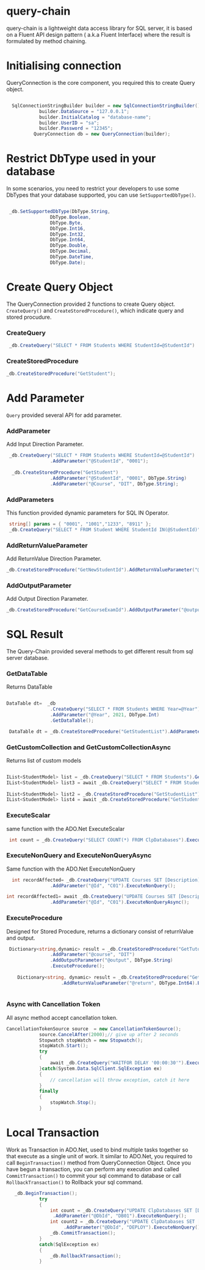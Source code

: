 # query-chain
query-chain is a lightweight data access library for SQL server, it is based on a Fluent API design pattern ( a.k.a Fluent Interface) where the result is formulated by method chaining.


# Initialising connection
QueryConnection is the core component, you required this to create Query object.
```csharp

  SqlConnectionStringBuilder builder = new SqlConnectionStringBuilder();
            builder.DataSource = "127.0.0.1";
            builder.InitialCatalog = "database-name";
            builder.UserID = "sa";
            builder.Password = "12345";
          QueryConnection db = new QueryConnection(builder);
```

# Restrict DbType used in your database
In some scenarios, you need to restrict your developers to use some DbTypes that your database supported, you can use `SetSupportedDbType()`.
```csharp

 _db.SetSupportedDbType(DbType.String,
                DbType.Boolean,
                DbType.Byte,
                DbType.Int16,
                DbType.Int32,
                DbType.Int64,
                DbType.Double,
                DbType.Decimal,
                DbType.DateTime,
                DbType.Date);
```

# Create Query Object 
The QueryConnection provided 2 functions to create Query object. `CreateQuery()` and `CreateStoredProcedure()`, which indicate query and stored procudure.

### CreateQuery
```csharp
 _db.CreateQuery("SELECT * FROM Students WHERE StudentId=@StudentId")
```

### CreateStoredProcedure
```csharp
_db.CreateStoredProcedure("GetStudent");
```

# Add Parameter
`Query` provided several API for add parameter.
### AddParameter
Add Input Direction Parameter.
```csharp
 _db.CreateQuery("SELECT * FROM Students WHERE StudentId=@StudentId")
                .AddParameter("@StudentId", "0001");
                
  _db.CreateStoredProcedure("GetStudent")
                .AddParameter("@StudentId", "0001", DbType.String)
                .AddParameter("@Course", "DIT", DbType.String);

```

### AddParameters
This function provided dynamic parameters for SQL IN Operator.
```csharp
 string[] params = { "0001", "1001","1233", "8911" };
 _db.CreateQuery("SELECT * FROM Student WHERE StudentId IN(@StudentId)").AddParameters("StudentId", params, DbType.String);
```

### AddReturnValueParameter
Add ReturnValue Direction Parameter.
```csharp
_db.CreateStoredProcedure("GetNewStudentId").AddReturnValueParameter("@return", DbType.String)
```

### AddOutputParameter
Add Output Direction Parameter.
```csharp
_db.CreateStoredProcedure("GetCourseExamId").AddOutputParameter("@output", DbType.String)
```

# SQL Result
The Query-Chain provided several methods to get different result from sql server database.

### GetDataTable
Returns DataTable
```csharp

DataTable dt=  _db
                .CreateQuery("SELECT * FROM Students WHERE Year=@Year")
                .AddParameter("@Year", 2021, DbType.Int)
                .GetDataTable();  

 DataTable dt = _db.CreateStoredProcedure("GetStudentList").AddParameter("@Year", 2021).GetDataTable();
```


### GetCustomCollection and GetCustomCollectionAsync
Returns list of custom models
```csharp

IList<StudentModel> list = _db.CreateQuery("SELECT * FROM Students").GetCustomCollection<StudentModel>();
IList<StudentModel> list3 = await _db.CreateQuery("SELECT * FROM Students").GetCustomCollectionAsync<StudentModel>();
           
IList<StudentModel> list2 = _db.CreateStoredProcedure("GetStudentList").GetCustomCollection<StudentModel>();
IList<StudentModel> list4 = await _db.CreateStoredProcedure("GetStudentList").GetCustomCollectionAsync<StudentModel>();
```

### ExecuteScalar
same function with the ADO.Net ExecuteScalar
```csharp
 int count = _db.CreateQuery("SELECT COUNT(*) FROM ClpDatabases").ExecuteScalar<int>();
```

### ExecuteNonQuery and ExecuteNonQueryAsync
Same function with the ADO.Net ExecuteNonQuery
```csharp
  int recordAffected= _db.CreateQuery("UPDATE Courses SET [Description]='Bachelor of Arts' WHERE Id=@Id")
                .AddParameter("@Id", "C01").ExecuteNonQuery();

int recordAffected1= await _db.CreateQuery("UPDATE Courses SET [Description]='Bachelor of Arts' WHERE Id=@Id")
                .AddParameter("@Id", "C01").ExecuteNonQueryAsync();
```
### ExecuteProcedure
Designed for Stored Procedure, returns a dictionary consist of returnValue and output.
```csharp
 Dictionary<string,dynamic> result = _db.CreateStoredProcedure("GetTutorialClass")
                .AddParameter("@course", "DIT")
                .AddOutputParameter("@output", DbType.String)
                .ExecuteProcedure();
                
    Dictionary<string, dynamic> result = _db.CreateStoredProcedure("GetRunningNumber")
                    .AddReturnValueParameter("@return", DbType.Int64).ExecuteProcedure();             
                
```

### Async with Cancellation Token
All async method accept cancellation token.
```csharp
CancellationTokenSource source  = new CancellationTokenSource();
            source.CancelAfter(2000);// give up after 2 seconds
            Stopwatch stopWatch = new Stopwatch();
            stopWatch.Start();
            try
            {
                await _db.CreateQuery("WAITFOR DELAY '00:00:30'").ExecuteNonQueryAsync(source.Token);
            }catch(System.Data.SqlClient.SqlException ex)
            {
                // cancellation will throw exception, catch it here
            }
            finally
            {
                stopWatch.Stop();
            }
```


# Local Transaction
Work as Transaction in ADO.Net, used to bind multiple tasks together so that execute as a single unit of work. It similar to ADO.Net, you required to call `BeginTransaction()` method from QueryConnection Object. Once you have begun a transaction, you can perform any execution and called `CommitTransaction()` to commit your sql command to database or call `RollbackTransaction()` to Rollback your sql command. 
```csharp
   _db.BeginTransaction();
            try
            {
                int count = _db.CreateQuery("UPDATE ClpDatabases SET [Description]='DB01 -test' WHERE DbId=@DbId")
                 .AddParameter("@DbId", "DB01").ExecuteNonQuery();
                int count2 = _db.CreateQuery("UPDATE ClpDatabases SET [Description]='DB01 -test' WHERE DbId=@DbId")
                     .AddParameter("@DbId", "DEPLOY").ExecuteNonQuery();
                _db.CommitTransaction();
            }
            catch(SqlException ex)
            {
                _db.RollbackTransaction();
            }

```

